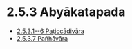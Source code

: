 

# 2.5.3 Abyākatapada

* [2.5.3.1--6 Paṭiccādivāra](2.5.3/2.5.3.1--6.md)
* [2.5.3.7 Pañhāvāra](2.5.3/2.5.3.7.md)



